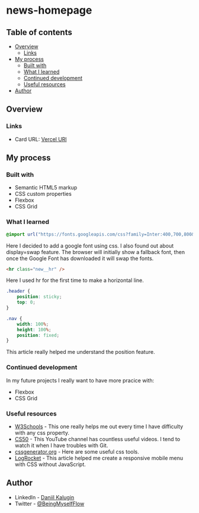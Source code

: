# news-homepage
## Table of contents

-   [Overview](#overview)
	-   [Links](#links)
-   [My process](#my-process)
    -   [Built with](#built-with)
    -   [What I learned](#what-i-learned)
    -   [Continued development](#continued-development)
    -   [Useful resources](#useful-resources)
-   [Author](#author)

## Overview

### Links

-   Card URL: [Vercel URl](https://testimonials-grid-section-nu-mocha.vercel.app/)

## My process

### Built with

-   Semantic HTML5 markup
-   CSS custom properties
-   Flexbox
-   CSS Grid

### What I learned

```css
@import url("https://fonts.googleapis.com/css?family=Inter:400,700,800&display=swap");
```
Here I decided to add a google font using css. I also found out about display=swap feature. The browser will initially show a fallback font, then once the Google Font has downloaded it will swap the fonts.

```html
<hr class="new__hr" />
```
Here I used hr for the first time to make a horizontal line. 

```css
.header {
	position: sticky;
	top: 0;
}

.nav {
	width: 100%;
	height: 100%;
	position: fixed;
}
```
This article really helped me understand the position feature.
### Continued development

In my future projects I really want to have more pracice with:
-   Flexbox
-   CSS Grid

### Useful resources

-   [W3Schools](https://www.w3schools.com/) - This one really helps me out every time I have difficulty with any css property.
-   [CS50](https://www.youtube.com/watch?v=NcoBAfJ6l2Q&ab_channel=CS50) - This YouTube channel has countless useful videos. I tend to watch it when I have troubles with Git.
-   [cssgenerator.org](https://cssgenerator.org/) - Here are some useful css tools.
-   [LogRocket](https://blog.logrocket.com/create-responsive-mobile-menu-with-css-no-javascript/) - This article helped me create a responsive mobile menu with CSS without JavaScript.
## Author

-   LinkedIn - [Daniil Kalugin](https://www.linkedin.com/in/daniil-kalugin)
-   Twitter - [@BeingMyselfFlow](https://www.twitter.com/BeingMyselfFlow)
